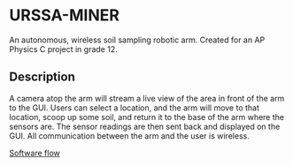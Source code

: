 # URSSA-MINER
 An autonomous, wireless soil sampling robotic arm. Created for an AP Physics C project in grade 12. 

## Description
A camera atop the arm will stream a live view of the area in front of the arm to the GUI. Users can select a location, and the arm will move to that location, scoop up some soil, and return it to the base of the arm where the sensors are. The sensor readings are then sent back and displayed on the GUI. All communication between the arm and the user is wireless.

[Software flow](https://drive.google.com/file/d/1Xg9qDLWNCxa9BfltmVL7AdZvgE_nY3sO/view?usp=sharing)
